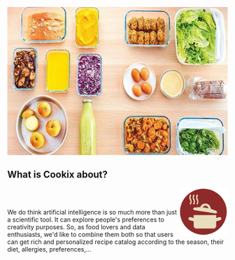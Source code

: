![header](images/cover.jpg)

## What is Cookix about?
<img src="images/pan.png" height=22%  width=22%  alt="<3?" ALIGN="right">
<br><br>

We do think artificial intelligence is so much more than just a scientific tool. It can explore people's preferences to creativity purposes.
So, as food lovers and data enthusiasts, we'd like to combine them both so that users can get rich and personalized recipe catalog according to the season, their diet, allergies, preferences,...
